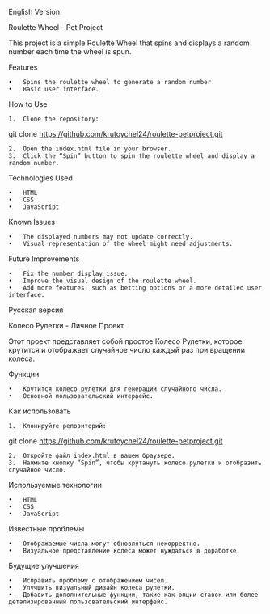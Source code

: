 English Version

Roulette Wheel - Pet Project

This project is a simple Roulette Wheel that spins and displays a random number each time the wheel is spun.

Features

	•	Spins the roulette wheel to generate a random number.
	•	Basic user interface.

How to Use

	1.	Clone the repository:

git clone https://github.com/krutoychel24/roulette-petproject.git


	2.	Open the index.html file in your browser.
	3.	Click the “Spin” button to spin the roulette wheel and display a random number.

Technologies Used

	•	HTML
	•	CSS
	•	JavaScript

Known Issues

	•	The displayed numbers may not update correctly.
	•	Visual representation of the wheel might need adjustments.

Future Improvements

	•	Fix the number display issue.
	•	Improve the visual design of the roulette wheel.
	•	Add more features, such as betting options or a more detailed user interface.

Русская версия

Колесо Рулетки - Личное Проект

Этот проект представляет собой простое Колесо Рулетки, которое крутится и отображает случайное число каждый раз при вращении колеса.

Функции

	•	Крутится колесо рулетки для генерации случайного числа.
	•	Основной пользовательский интерфейс.

Как использовать

	1.	Клонируйте репозиторий:

git clone https://github.com/krutoychel24/roulette-petproject.git


	2.	Откройте файл index.html в вашем браузере.
	3.	Нажмите кнопку “Spin”, чтобы крутануть колесо рулетки и отобразить случайное число.

Используемые технологии

	•	HTML
	•	CSS
	•	JavaScript

Известные проблемы

	•	Отображаемые числа могут обновляться некорректно.
	•	Визуальное представление колеса может нуждаться в доработке.

Будущие улучшения

	•	Исправить проблему с отображением чисел.
	•	Улучшить визуальный дизайн колеса рулетки.
	•	Добавить дополнительные функции, такие как опции ставок или более детализированный пользовательский интерфейс.